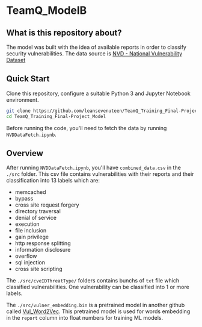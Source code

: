 # TeamQ_ModelB
## What is this repository about? 
The model was built with the idea of available reports in order to classify security vulnerabilities. The data source is [NVD - National Vulnerability Dataset](https://nvd.nist.gov/)

## Quick Start
Clone this repository, configure a suitable Python 3 and Jupyter Notebook environment.
```bash
git clone https://github.com/leansevenuteen/TeamQ_Training_Final-Project_Model.git
cd TeamQ_Training_Final-Project_Model
```
Before running the code, you'll need to fetch the data by running `NVDDataFetch.ipynb`.

## Overview
After running `NVDDataFetch.ipynb`, you'll have `combined_data.csv` in the `./src` folder. This csv file contains vulnerabilities with their reports and their classification into 13 labels which are: 
- memcached
- bypass 
- cross site request forgery
- directory traversal
- denial of service 
- execution
- file inclusion
- gain privilege
- http response splitting
- information disclosure
- overflow
- sql injection 
- cross site scripting


The `./src/cveIDThreatType/` folders contains bunchs of `txt` file which classified vulnerabilities. One vulnerability can be classified into 1 or more labels.

The `./src/vulner_embedding.bin` is a pretrained model in another github called [Vul_Word2Vec](https://github.com/unsw-cse-soc/Vul_Word2Vec). This pretrained model is used for words embedding in the `report` column into float numbers for training ML models. 

